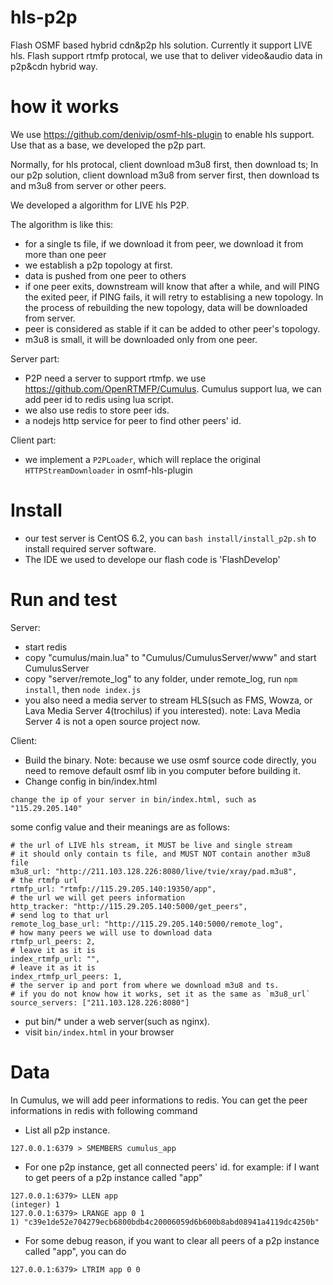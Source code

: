 # hls-p2p
Flash OSMF based hybrid cdn&amp;p2p hls solution. Currently it support LIVE hls. 
Flash support rtmfp protocal, we use that to deliver video&audio data in p2p&cdn hybrid way.

# how it works
We use https://github.com/denivip/osmf-hls-plugin to enable hls support. Use that as a base, we developed the p2p part.

Normally, for hls protocal, client download m3u8 first, then download ts; In our p2p solution, client download m3u8 from
server first, then download ts and m3u8 from server or other peers.

We developed a algorithm for LIVE hls P2P.

The algorithm is like this:
* for a single ts file, if we download it from peer, we download it from more than one peer
* we establish a p2p topology at first.
* data is pushed from one peer to others
* if one peer exits, downstream will know that after a while, and will PING the exited peer, 
  if PING fails, it will retry to establising a new topology. In the process of rebuilding the
  new topology, data will be downloaded from server.
* peer is considered as stable if it can be added to other peer's topology.
* m3u8 is small, it will be downloaded only from one peer.

Server part:
  * P2P need a server to support rtmfp. we use https://github.com/OpenRTMFP/Cumulus.
    Cumulus support lua, we can add peer id to redis using lua script.
  * we also use redis to store peer ids.
  * a nodejs http service for peer to find other peers' id.

Client part:
  * we implement a `P2PLoader`, which will replace the original `HTTPStreamDownloader` in osmf-hls-plugin

# Install
  * our test server is CentOS 6.2, you can `bash install/install_p2p.sh` to install required server software.
  * The IDE we used to develope our flash code is 'FlashDevelop'


# Run and test
Server:
  * start redis
  * copy "cumulus/main.lua" to "Cumulus/CumulusServer/www" and start CumulusServer
  * copy "server/remote_log" to any folder, under remote_log, run `npm install`, then `node index.js`
  * you also need a media server to stream HLS(such as FMS, Wowza, or Lava Media Server 4(trochilus) if you interested).
    note: Lava Media Server 4 is not a open source project now.

Client:
  * Build the binary. Note: because we use osmf source code directly, you need to remove default osmf lib in you computer
    before building it.
  * Change config in bin/index.html
  ```
  change the ip of your server in bin/index.html, such as "115.29.205.140"
  ```
  some config value and their meanings are as follows:
  ```
  # the url of LIVE hls stream, it MUST be live and single stream
  # it should only contain ts file, and MUST NOT contain another m3u8 file
  m3u8_url: "http://211.103.128.226:8080/live/tvie/xray/pad.m3u8",
  # the rtmfp url
  rtmfp_url: "rtmfp://115.29.205.140:19350/app",
  # the url we will get peers information
  http_tracker: "http://115.29.205.140:5000/get_peers",
  # send log to that url
  remote_log_base_url: "http://115.29.205.140:5000/remote_log",
  # how many peers we will use to download data
  rtmfp_url_peers: 2,
  # leave it as it is
  index_rtmfp_url: "",
  # leave it as it is
  index_rtmfp_url_peers: 1,
  # the server ip and port from where we download m3u8 and ts.
  # if you do not know how it works, set it as the same as `m3u8_url`
  source_servers: ["211.103.128.226:8080"]
  ```
 
  * put bin/* under a web server(such as nginx).
  * visit `bin/index.html` in your browser

# Data
In Cumulus, we will add peer informations to redis.
You can get the peer informations in redis with following command

* List all p2p instance.
```
127.0.0.1:6379 > SMEMBERS cumulus_app
```

* For one p2p instance, get all connected peers' id. for example: if I want to get peers of a p2p instance called "app"
```
127.0.0.1:6379> LLEN app
(integer) 1
127.0.0.1:6379> LRANGE app 0 1
1) "c39e1de52e704279ecb6800bdb4c20006059d6b600b8abd08941a4119dc4250b"
```

* For some debug reason, if you want to clear all peers of a p2p instance called "app", you can do
```
127.0.0.1:6379> LTRIM app 0 0
```
